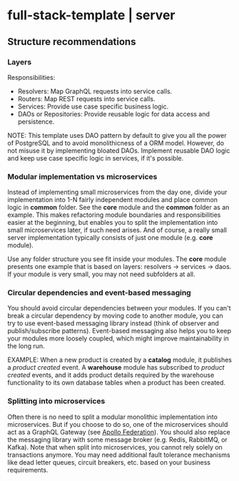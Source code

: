 # full-stack-template | server

## Structure recommendations

### Layers

Responsibilities:

- Resolvers: Map GraphQL requests into service calls.
- Routers: Map REST requests into service calls.
- Services: Provide use case specific business logic.
- DAOs or Repositories: Provide reusable logic for data access and persistence.

NOTE: This template uses DAO pattern by default to give you all the power of PostgreSQL and to avoid monolithicness of a ORM model. However, do not misuse it by implementing bloated DAOs. Implement reusable DAO logic and keep use case specific logic in services, if it's possible.

### Modular implementation vs microservices

Instead of implementing small microservices from the day one, divide your implementation into 1-N fairly independent modules and place common logic in **common** folder. See the **core** module and the **common** folder as an example. This makes refactoring module boundaries and responsibilities easier at the beginning, but enables you to split the implementation into small microservices later, if such need arises. And of course, a really small server implementation typically consists of just one module (e.g. **core** module).

Use any folder structure you see fit inside your modules. The **core** module presents one example that is based on layers: resolvers -> services -> daos. If your module is very small, you may not need subfolders at all.

### Circular dependencies and event-based messaging

You should avoid circular dependencies between your modules. If you can't break a circular dependency by moving code to another module, you can try to use event-based messaging library instead (think of observer and publish/subscribe patterns). Event-based messaging also helps you to keep your modules more loosely coupled, which might improve maintainability in the long run.

EXAMPLE: When a new product is created by a **catalog** module, it publishes a _product created_ event. A **warehouse** module has subscribed to _product created_ events, and it adds product details required by the warehouse functionality to its own database tables when a product has been created.

### Splitting into microservices

Often there is no need to split a modular monolithic implementation into microservices. But if you choose to do so, one of the microservices should act as a GraphQL Gateway (see [Apollo Federation](https://www.apollographql.com/docs/federation/)). You should also replace the messaging library with some message broker (e.g. Redis, RabbitMQ, or Kafka). Note that when split into microservices, you cannot rely solely on transactions anymore. You may need additional fault tolerance mechanisms like dead letter queues, circuit breakers, etc. based on your business requirements.
